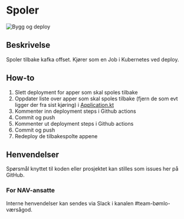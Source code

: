 # Spoler
![Bygg og deploy](https://github.com/navikt/helse-spoler/workflows/Bygg%20og%20deploy/badge.svg)

## Beskrivelse
Spoler tilbake kafka offset. Kjører som en Job i Kubernetes ved deploy.

## How-to
1. Slett deployment for apper som skal spoles tilbake
1. Oppdater liste over apper som skal spoles tilbake (fjern de som evt ligger der fra sist kjøring) i [Application.kt](https://github.com/navikt/helse-spoler/blob/master/src/main/kotlin/no/nav/helse/spoler/Application.kt#L27)
1. Kommenter inn deployment steps i Github actions
1. Commit og push
1. Kommenter ut deployment steps i Github actions
1. Commit og push
1. Redeploy de tilbakespolte appene


## Henvendelser
Spørsmål knyttet til koden eller prosjektet kan stilles som issues her på GitHub.

### For NAV-ansatte
Interne henvendelser kan sendes via Slack i kanalen #team-bømlo-værsågod.
